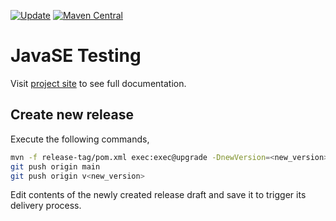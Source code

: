 [![Update](https://github.com/codeteapot/javase-testing/workflows/Update/badge.svg)](https://github.com/codeteapot/javase-testing/actions?query=workflow%3AUpdate)
[![Maven Central](https://img.shields.io/maven-central/v/com.github.codeteapot.testing/javase-testing?label=Maven%20Central)](https://repo1.maven.org/maven2/com/github/codeteapot/testing/javase-testing/)

# JavaSE Testing

Visit [project site](https://codeteapot.github.io/javase-testing/v0.1.6-SNAPSHOT) to see full
documentation.

## Create new release

Execute the following commands,

```sh
mvn -f release-tag/pom.xml exec:exec@upgrade -DnewVersion=<new_version>
git push origin main
git push origin v<new_version>
```

Edit contents of the newly created release draft and save it to trigger its delivery process.
